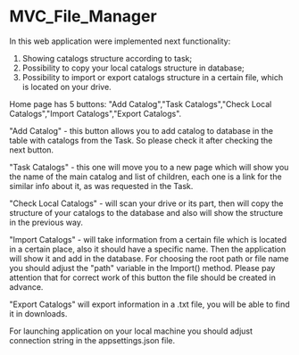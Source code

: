 # MVC_File_Manager
In this web application were implemented next functionality:
1) Showing catalogs structure according to task;
2) Possibility to copy your local catalogs structure in database;
3) Possibility to import or export catalogs structure in a certain file, which is located on your drive.

Home page has 5 buttons: "Add Catalog","Task Catalogs","Check Local Catalogs","Import Catalogs","Export Catalogs".

"Add Catalog" - this button allows you to add catalog to database in the table with catalogs from the Task. So please check it after checking the next button.

"Task Catalogs" - this one will move you to a new page which will show you the name of the main catalog and list of children, each one is a link for the similar info about it, as was requested in the Task.

"Check Local Catalogs" - will scan your drive or its part, then will copy the structure of your catalogs to the database and also will show the structure in the previous way.

"Import Catalogs" - will take information from a certain file which is located in a certain place, also it should have a specific name. Then the application will show it and add in the database.
For choosing the root path or file name you should adjust the "path" variable in the Import() method.
Please pay attention that for correct work of this button the file should be created in advance.

"Export Catalogs" will export information in a .txt file, you will be able to find it in downloads.

For launching application on your local machine you should adjust connection string in the appsettings.json file.
